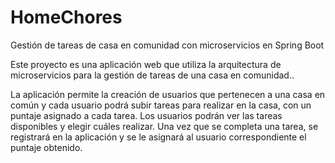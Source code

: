 # HomeChores
Gestión de tareas de casa en comunidad con microservicios en Spring Boot

Este proyecto es una aplicación web que utiliza la arquitectura de microservicios para la gestión de tareas de una casa en comunidad..

La aplicación permite la creación de usuarios que pertenecen a una casa en común y cada usuario podrá subir tareas para realizar en la casa, con un puntaje asignado a cada tarea. Los usuarios podrán ver las tareas disponibles y elegir cuáles realizar. Una vez que se completa una tarea, se registrará en la aplicación y se le asignará al usuario correspondiente el puntaje obtenido.
